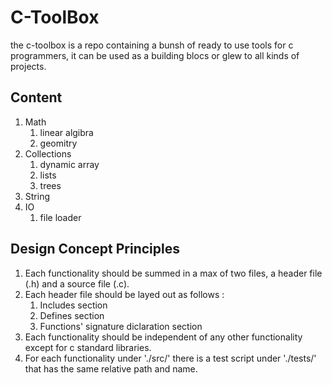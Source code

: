 # C-ToolBox
the c-toolbox is a repo containing a bunsh of ready to use tools for c programmers, it can be used as a building blocs or glew to all kinds of projects.

## Content

1. Math
    1. linear algibra
    1. geomitry
1. Collections
    1. dynamic array
    1. lists
    1. trees
1. String
1. IO
    1. file loader
    
## Design Concept Principles
1. Each functionality should be summed in a max of two files, a header file (.h) and a source file (.c).
2. Each header file should be layed out as follows : 
    1. Includes section
    2. Defines section
    3. Functions' signature diclaration section
3. Each functionality should be independent of any other functionality except for c standard libraries.
4. For each functionality under './src/' there is a test script under './tests/' that has the same relative path and name.  
